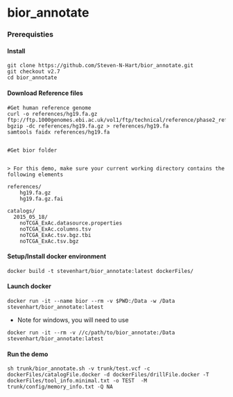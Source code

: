 # bior_annotate

### Prerequisties

#### Install
```
git clone https://github.com/Steven-N-Hart/bior_annotate.git
git checkout v2.7
cd bior_annotate
```
#### Download Reference files
```
#Get human reference genome
curl -o references/hg19.fa.gz ftp://ftp.1000genomes.ebi.ac.uk/vol1/ftp/technical/reference/phase2_reference_assembly_sequence/hs37d5.fa.gz 
bgzip -dc references/hg19.fa.gz > references/hg19.fa
samtools faidx references/hg19.fa


#Get bior folder


> For this demo, make sure your current working directory contains the following elements

references/
    hg19.fa.gz
    hg19.fa.gz.fai

catalogs/
  2015_05_18/
    noTCGA_ExAc.datasource.properties
    noTCGA_ExAc.columns.tsv
    noTCGA_ExAc.tsv.bgz.tbi
    noTCGA_ExAc.tsv.bgz
```

#### Setup/Install docker environment
```
docker build -t stevenhart/bior_annotate:latest dockerFiles/
```

#### Launch docker
```
docker run -it --name bior --rm -v $PWD:/Data -w /Data stevenhart/bior_annotate:latest
```
* Note for windows, you will need to use  
```
docker run -it --rm -v //c/path/to/bior_annotate:/Data stevenhart/bior_annotate:latest
```

#### Run the demo
```
sh trunk/bior_annotate.sh -v trunk/test.vcf -c dockerFiles/catalogFile.docker -d dockerFiles/drillFile.docker -T dockerFiles/tool_info.minimal.txt -o TEST  -M trunk/config/memory_info.txt -Q NA 
```


